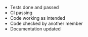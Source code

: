 - Tests done and passed
- CI passing
- Code working as intended
- Code checked by another member
- Documentation updated
